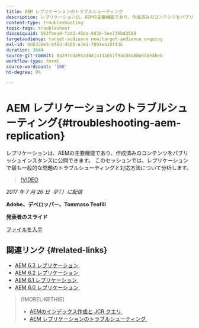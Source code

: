 ```yaml
---
title: AEM レプリケーションのトラブルシューティング
description: レプリケーションは、AEMの主要機能であり、作成済みのコンテンツをパブリッシュインスタンスに公開できます。 このセッションでは、レプリケーションで最も一般的な問題のトラブルシューティングと対応方法について分析します。
content-type: troubleshooting
topic-tags: troubleshoot
discoiquuid: 563fbea0-fad3-45da-8d38-5ee736bd3588
targetaudience: target-audience new;target-audience ongoing
exl-id: 0d8338e3-bf83-450b-a7e1-7091ea10f436
duration: 3644
source-git-commit: 9a297cda953d4414131657f9ac84580aea0eabeb
workflow-type: tm+mt
source-wordcount: '108'
ht-degree: 0%

---
```


# AEM レプリケーションのトラブルシューティング{#troubleshooting-aem-replication}

レプリケーションは、AEMの主要機能であり、作成済みのコンテンツをパブリッシュインスタンスに公開できます。 このセッションでは、レプリケーションで最も一般的な問題のトラブルシューティングと対応方法について分析します。

>[!VIDEO](https://video.tv.adobe.com/v/19282/?quality=9)

*2017 年 7 月 26 日（PT）に配信*

**Adobe、デベロッパー、Tommaso Teofili**

**発表者のスライド**

[ファイルを入手](assets/aem-gems-troubleshooting-aem-replication.pdf)

## 関連リンク {#related-links}

* [AEM 6.3 レプリケーション &#x200B;](https://docs.adobe.com/docs/en/aem/6-3/deploy/configuring/replication.html)
* [AEM 6.2 レプリケーション &#x200B;](https://docs.adobe.com/docs/en/aem/6-2/deploy/configuring/replication.html)
* [AEM 6.1 レプリケーション &#x200B;](https://docs.adobe.com/docs/en/aem/6-1/deploy/configuring/replication.html)
* [AEM 6.0 レプリケーション &#x200B;](https://docs.adobe.com/docs/en/aem/6-0/deploy/configuring/replication.html)

>[!MORELIKETHIS]
>
>* [AEMのインデックス作成と JCR クエリ &#x200B;](aem-indexing-jcr-query.md)
>* [AEM レプリケーションのトラブルシューティング &#x200B;](aem-troubleshooting-aem-replication.md)
<!-- >>* [Adobe Experience Manager: AEM 6.x Maintenance Tasks](https://helpx.adobe.com/experience-manager/kt/eseminars/ccoo-aem-Aug-register.html) -->
